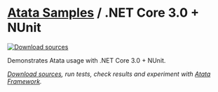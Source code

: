 # [Atata Samples](https://github.com/atata-framework/atata-samples) / .NET Core 3.0 + NUnit

[![Download sources](https://img.shields.io/badge/Download-sources-brightgreen.svg)](https://minhaskamal.github.io/DownGit/#/home?url=https://github.com/atata-framework/atata-samples/tree/master/NetCore3.NUnit)

Demonstrates Atata usage with .NET Core 3.0 + NUnit.

*[Download sources](https://minhaskamal.github.io/DownGit/#/home?url=https://github.com/atata-framework/atata-samples/tree/master/NetCore3.NUnit), run tests, check results and experiment with [Atata Framework](https://atata.io).*